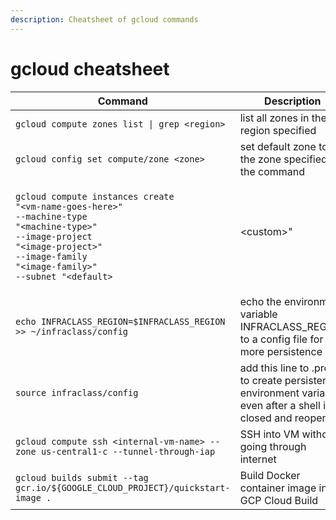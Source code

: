 ```yaml
---
description: Cheatsheet of gcloud commands
---
```


# gcloud cheatsheet



| Command                                                                                                                                                                                                                                                                                                 | Description                                                                                                     |
| ------------------------------------------------------------------------------------------------------------------------------------------------------------------------------------------------------------------------------------------------------------------------------------------------------- | --------------------------------------------------------------------------------------------------------------- |
| `gcloud compute zones list \| grep <region>`                                                                                                                                                                                                                                                            | list all zones in the region specified                                                                          |
| `gcloud config set compute/zone <zone>`                                                                                                                                                                                                                                                                 | set default zone to the zone specified in the command                                                           |
| <p><code>gcloud compute instances create "&#x3C;vm-name-goes-here>"</code><br><code>--machine-type "&#x3C;machine-type>"</code><br><code>--image-project "&#x3C;image-project>"</code><br><code>--image-family "&#x3C;image-family>"</code><br><code>--subnet "&#x3C;default>|&#x3C;custom>"</code></p> | create a Compute Engine VM instance                                                                             |
| `echo INFRACLASS_REGION=$INFRACLASS_REGION >> ~/infraclass/config`                                                                                                                                                                                                                                      | echo the environment variable INFRACLASS\_REGION to a config file for more persistence                          |
| `source infraclass/config`                                                                                                                                                                                                                                                                              | add this line to .profile to create persistent environment variables even after a shell is closed and reopened  |
| `gcloud compute ssh <internal-vm-name> --zone us-central1-c --tunnel-through-iap`                                                                                                                                                                                                                       | SSH into VM without going through internet                                                                      |
| `gcloud builds submit --tag gcr.io/${GOOGLE_CLOUD_PROJECT}/quickstart-image .`                                                                                                                                                                                                                          | Build Docker container image in GCP Cloud Build                                                                 |

